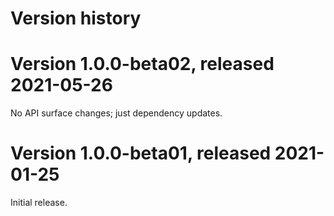 # Version history

# Version 1.0.0-beta02, released 2021-05-26

No API surface changes; just dependency updates.

# Version 1.0.0-beta01, released 2021-01-25

Initial release.
